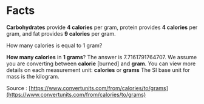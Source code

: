 # Facts

**Carbohydrates** provide **4 calories** per gram, protein provides **4 calories** per gram, and fat provides **9 calories** per gram.

How many calories is equal to 1 gram?

**How many calories** in **1 grams**? The answer is 7.7161791764707. We assume you are converting between **calorie** \[burned\] and **gram**. You can view more details on each measurement unit: **calories** or **grams** The SI base unit for mass is the kilogram.

Source : [https://www.convertunits.com/from/calories/to/grams](https://www.convertunits.com/from/calories/to/grams)


